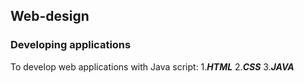 ## Web-design ##
### Developing applications ### 
To develop web applications with Java script:
1.***HTML***
2.***CSS***
3.***JAVA***
